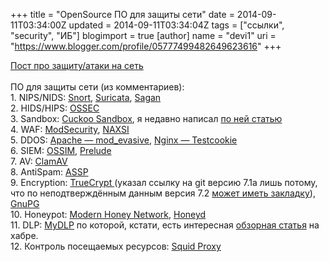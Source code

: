+++
title = "OpenSource ПО для защиты сети"
date = 2014-09-11T03:34:00Z
updated = 2014-09-11T03:34:04Z
tags = ["ссылки", "security", "ИБ"]
blogimport = true 
[author]
	name = "devi1"
	uri = "https://www.blogger.com/profile/05777499482649623616"
+++

<a href="http://habrahabr.ru/company/croc/blog/236411/">Пост про защиту/атаки на сеть</a><br /><br />ПО для защиты сети (из комментариев):<br />1. NIPS/NIDS: <a href="https://www.snort.org/">Snort</a>, <a href="http://suricata-ids.org/">Suricata</a>, <a href="http://sagan.quadrantsec.com/">Sagan</a><br />2. HIDS/HIPS: <a href="http://www.ossec.net/">OSSEC</a><br />3. Sandbox: <a href="http://www.cuckoosandbox.org/">Cuckoo Sandbox</a>, я недавно написал <a href="http://habrahabr.ru/post/234467/">по ней статью</a><br />4. WAF: <a href="https://www.modsecurity.org/">ModSecurity</a>, <a href="https://github.com/nbs-system/naxsi">NAXSI</a><br />5. DDOS: <a href="https://github.com/nbs-system/naxsi">Apache — mod_evasive</a>, <a href="http://kyprizel.github.io/testcookie-nginx-module/">Nginx — Testcookie</a><br />6. SIEM: <a href="http://www.alienvault.com/open-threat-exchange">OSSIM</a>, <a href="https://www.prelude-ids.org/">Prelude</a><br />7. AV: <a href="http://www.clamav.net/index.html">ClamAV</a><br />8. AntiSpam: <a href="http://sourceforge.net/projects/assp/">ASSP </a><br />9. Encryption: <a href="https://github.com/FauxFaux/truecrypt">TrueCrypt </a>(указал ссылку на git версию 7.1a лишь потому, что по неподтверждённым данным версия 7.2 <a href="http://habrahabr.ru/post/224491/">может иметь закладку</a>), <a href="https://www.gnupg.org/">GnuPG</a><br />10. Honeypot: <a href="http://threatstream.github.io/mhn/">Modern Honey Network</a>, <a href="http://www.honeyd.org/">Honeyd</a><br />11. DLP: <a href="http://www.mydlp.com/">MyDLP</a> по которой, кстати, есть интересная <a href="http://habrahabr.ru/post/149907/">обзорная статья</a> на хабре.<br />12. Контроль посещаемых ресурсов: <a href="http://www.squid-cache.org/">Squid Proxy</a> 

